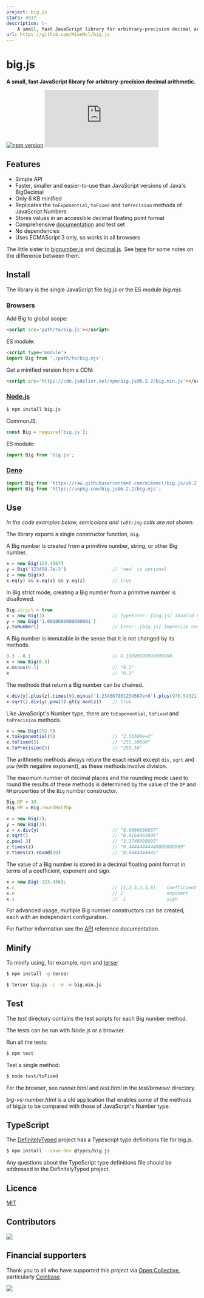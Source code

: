 ```yaml
---
project: big.js
stars: 4937
description: |-
    A small, fast JavaScript library for arbitrary-precision decimal arithmetic.
url: https://github.com/MikeMcl/big.js
---
```


# big.js

**A small, fast JavaScript library for arbitrary-precision decimal arithmetic.**

[![npm version](https://img.shields.io/npm/v/big.js.svg)](https://www.npmjs.com/package/big.js)
[![npm downloads](https://img.shields.io/npm/dw/big.js)](https://www.npmjs.com/package/big.js)

## Features

- Simple API
- Faster, smaller and easier-to-use than JavaScript versions of Java's BigDecimal
- Only 6 KB minified
- Replicates the `toExponential`, `toFixed` and `toPrecision` methods of JavaScript Numbers
- Stores values in an accessible decimal floating point format
- Comprehensive [documentation](http://mikemcl.github.io/big.js/) and test set
- No dependencies
- Uses ECMAScript 3 only, so works in all browsers

The little sister to [bignumber.js](https://github.com/MikeMcl/bignumber.js/) and [decimal.js](https://github.com/MikeMcl/decimal.js/). See [here](https://github.com/MikeMcl/big.js/wiki) for some notes on the difference between them.

## Install

The library is the single JavaScript file *big.js* or the ES module *big.mjs*.

### Browsers

Add Big to global scope:

```html
<script src='path/to/big.js'></script>
```

ES module:

```html
<script type='module'>
import Big from './path/to/big.mjs';
```

Get a minified version from a CDN:

```html
<script src='https://cdn.jsdelivr.net/npm/big.js@6.2.2/big.min.js'></script>
```

### [Node.js](http://nodejs.org)

```bash
$ npm install big.js
```

CommonJS:

```javascript
const Big = require('big.js');
```

ES module:

```javascript
import Big from 'big.js';
```

### [Deno](https://deno.land/)

```javascript
import Big from 'https://raw.githubusercontent.com/mikemcl/big.js/v6.2.2/big.mjs';
import Big from 'https://unpkg.com/big.js@6.2.2/big.mjs';
```

## Use

*In the code examples below, semicolons and `toString` calls are not shown.*

The library exports a single constructor function, `Big`.

A Big number is created from a primitive number, string, or other Big number.

```javascript
x = new Big(123.4567)
y = Big('123456.7e-3')                 // 'new' is optional
z = new Big(x)
x.eq(y) && x.eq(z) && y.eq(z)          // true
```

In Big strict mode, creating a Big number from a primitive number is disallowed.

```javascript
Big.strict = true
x = new Big(1)                         // TypeError: [big.js] Invalid number
y = new Big('1.0000000000000001')
y.toNumber()                           // Error: [big.js] Imprecise conversion
```

A Big number is immutable in the sense that it is not changed by its methods.

```javascript
0.3 - 0.1                              // 0.19999999999999998
x = new Big(0.3)
x.minus(0.1)                           // "0.2"
x                                      // "0.3"
```

The methods that return a Big number can be chained.

```javascript
x.div(y).plus(z).times(9).minus('1.234567801234567e+8').plus(976.54321).div('2598.11772')
x.sqrt().div(y).pow(3).gt(y.mod(z))    // true
```

Like JavaScript's Number type, there are `toExponential`, `toFixed` and `toPrecision` methods.

```javascript
x = new Big(255.5)
x.toExponential(5)                     // "2.55500e+2"
x.toFixed(5)                           // "255.50000"
x.toPrecision(5)                       // "255.50"
```

The arithmetic methods always return the exact result except `div`, `sqrt` and `pow`
(with negative exponent), as these methods involve division.

The maximum number of decimal places and the rounding mode used to round the results of these methods is determined by the value of the `DP` and `RM` properties of the `Big` number constructor.

```javascript
Big.DP = 10
Big.RM = Big.roundHalfUp

x = new Big(2);
y = new Big(3);
z = x.div(y)                           // "0.6666666667"
z.sqrt()                               // "0.8164965809"
z.pow(-3)                              // "3.3749999995"
z.times(z)                             // "0.44444444448888888889"
z.times(z).round(10)                   // "0.4444444445"
```

The value of a Big number is stored in a decimal floating point format in terms of a coefficient, exponent and sign.

```javascript
x = new Big(-123.456);
x.c                                    // [1,2,3,4,5,6]    coefficient (i.e. significand)
x.e                                    // 2                exponent
x.s                                    // -1               sign
```

For advanced usage, multiple Big number constructors can be created, each with an independent configuration.

For further information see the [API](http://mikemcl.github.io/big.js/) reference documentation.

## Minify

To minify using, for example, npm and [terser](https://github.com/terser/terser)

```bash
$ npm install -g terser
```

```bash
$ terser big.js -c -m -o big.min.js
```

## Test

The *test* directory contains the test scripts for each Big number method.

The tests can be run with Node.js or a browser.

Run all the tests:

```bash
$ npm test
```

Test a single method:

```bash
$ node test/toFixed
```

For the browser, see *runner.html* and *test.html* in the *test/browser* directory.

*big-vs-number.html* is a old application that enables some of the methods of big.js to be compared with those of JavaScript's Number type.

## TypeScript

The [DefinitelyTyped](https://github.com/borisyankov/DefinitelyTyped) project has a Typescript type definitions file for big.js.

```bash
$ npm install --save-dev @types/big.js
```

Any questions about the TypeScript type definitions file should be addressed to the DefinitelyTyped project.

## Licence

[MIT](LICENCE.md)

## Contributors

<a href="graphs/contributors"><img src="https://opencollective.com/bigjs/contributors.svg?width=890&button=false" /></a>

## Financial supporters

Thank you to all who have supported this project via [Open Collective](https://opencollective.com/bigjs), particularly [Coinbase](https://www.coinbase.com/).

<img src="https://opencollective.com/bigjs/sponsor/0/avatar.svg">

